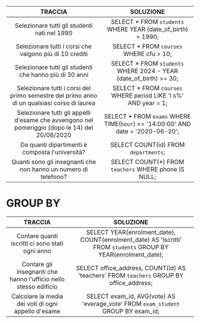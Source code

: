 | TRACCIA                                      | SOLUZIONE                                                    |
| :--------------------------------------------: | :------------------------------------------------------------: |
| Selezionare tutti gli studenti nati nel 1990 | SELECT \* FROM `students` WHERE YEAR (date_of_birth) = 1990; |
| Selezionare tutti i corsi che valgono più di 10 crediti | SELECT * FROM `courses` WHERE cfu > 10;  |
|Selezionare tutti gli studenti che hanno più di 30 anni|SELECT * FROM `students` WHERE 2024 - YEAR (date_of_birth) >= 30; |
|Selezionare tutti i corsi del primo semestre del primo anno di un qualsiasi corso di laurea|SELECT * FROM `courses` WHERE period LIKE 'I s%' AND year = 1; |
|Selezionare tutti gli appelli d'esame che avvengono nel pomeriggio (dopo le 14) del 20/06/2020|SELECT * FROM `exams` WHERE TIME(`hour`) >= '14:00:00' AND date = '2020-06-20'; |
|Da quanti dipartimenti è composta l'università?| SELECT COUNT(id) FROM `departments`; |
|Quanti sono gli insegnanti che non hanno un numero di telefono?| SELECT COUNT(*) FROM `teachers` WHERE phone IS NULL; |

# GROUP BY
| TRACCIA                                      | SOLUZIONE                                                    |
| :--------------------------------------------: | :------------------------------------------------------------: |
|Contare quanti iscritti ci sono stati ogni anno| SELECT YEAR(enrolment_date), COUNT(enrolment_date) AS 'iscritti' FROM `students` GROUP BY YEAR(enrolment_date); |
|Contare gli insegnanti che hanno l'ufficio nello stesso edificio| SELECT office_address, COUNT(id) AS 'teachers' FROM `teachers` GROUP BY office_address; |
|Calcolare la media dei voti di ogni appello d'esame|SELECT exam_id, AVG(vote) AS 'everage_vote' FROM `exam_student` GROUP BY exam_id; |